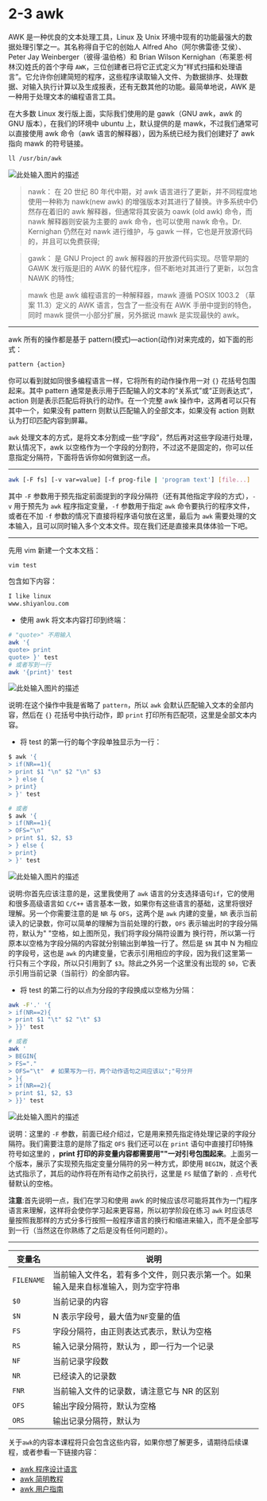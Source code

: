 # 2-3 awk

AWK 是一种优良的文本处理工具，Linux 及 Unix 环境中现有的功能最强大的数据处理引擎之一。其名称得自于它的创始人 Alfred Aho（阿尔佛雷德·艾侯）、Peter Jay Weinberger（彼得·温伯格）和 Brian Wilson Kernighan（布莱恩·柯林汉)姓氏的首个字母 `AWK`，三位创建者已将它正式定义为“样式扫描和处理语言”。它允许你创建简短的程序，这些程序读取输入文件、为数据排序、处理数据、对输入执行计算以及生成报表，还有无数其他的功能。最简单地说，AWK 是一种用于处理文本的编程语言工具。

在大多数 Linux 发行版上面，实际我们使用的是 gawk（GNU awk，awk 的 GNU 版本），在我们的环境中 ubuntu 上，默认提供的是 mawk，不过我们通常可以直接使用 awk 命令（awk 语言的解释器），因为系统已经为我们创建好了 awk 指向 mawk 的符号链接。

```bash
ll /usr/bin/awk
```

![此处输入图片的描述](https://doc.shiyanlou.com/document-uid735639labid354timestamp1532416617431.png)

> nawk： 在 20 世纪 80 年代中期，对 awk 语言进行了更新，并不同程度地使用一种称为 nawk(new awk) 的增强版本对其进行了替换。许多系统中仍然存在着旧的 awk 解释器，但通常将其安装为 oawk (old awk) 命令，而 nawk 解释器则安装为主要的 awk 命令，也可以使用 nawk 命令。Dr. Kernighan 仍然在对 nawk 进行维护，与 gawk 一样，它也是开放源代码的，并且可以免费获得;

> gawk： 是 GNU Project 的 awk 解释器的开放源代码实现。尽管早期的 GAWK 发行版是旧的 AWK 的替代程序，但不断地对其进行了更新，以包含 NAWK 的特性;

> mawk 也是 awk 编程语言的一种解释器，mawk 遵循 POSIX 1003.2 （草案 11.3）定义的 AWK 语言，包含了一些没有在 AWK 手册中提到的特色，同时 mawk 提供一小部分扩展，另外据说 mawk 是实现最快的 awk。

***

awk 所有的操作都是基于 pattern(模式)—action(动作)对来完成的，如下面的形式：

```bash
pattern {action}
```

你可以看到就如同很多编程语言一样，它将所有的动作操作用一对 `{}` 花括号包围起来。其中 pattern 通常是表示用于匹配输入的文本的“关系式”或“正则表达式”，action 则是表示匹配后将执行的动作。在一个完整 awk 操作中，这两者可以只有其中一个，如果没有 pattern 则默认匹配输入的全部文本，如果没有 action 则默认为打印匹配内容到屏幕。

`awk` 处理文本的方式，是将文本分割成一些“字段”，然后再对这些字段进行处理，默认情况下，awk 以空格作为一个字段的分割符，不过这不是固定的，你可以任意指定分隔符，下面将告诉你如何做到这一点。

***

```bash
awk [-F fs] [-v var=value] [-f prog-file | 'program text'] [file...]
```

其中 `-F` 参数用于预先指定前面提到的字段分隔符（还有其他指定字段的方式），`-v` 用于预先为 `awk` 程序指定变量，`-f` 参数用于指定 `awk` 命令要执行的程序文件，或者在不加 `-f` 参数的情况下直接将程序语句放在这里，最后为 `awk` 需要处理的文本输入，且可以同时输入多个文本文件。现在我们还是直接来具体体验一下吧。

***

先用 vim 新建一个文本文档：

```bash
vim test
```

包含如下内容：

```bash
I like linux
www.shiyanlou.com
```

* 使用 awk 将文本内容打印到终端：

```sh
# "quote>" 不用输入
awk '{
quote> print
quote> }' test
# 或者写到一行
awk '{print}' test
```

![此处输入图片的描述](https://doc.shiyanlou.com/document-uid735639labid354timestamp1532415757042.png)

说明:在这个操作中我是省略了 `pattern`，所以 `awk` 会默认匹配输入文本的全部内容，然后在 `{}` 花括号中执行动作，即 `print` 打印所有匹配项，这里是全部文本内容。

* 将 test 的第一行的每个字段单独显示为一行：

```sh
$ awk '{
> if(NR==1){
> print $1 "\n" $2 "\n" $3
> } else {
> print}
> }' test

# 或者
$ awk '{
> if(NR==1){
> OFS="\n"
> print $1, $2, $3
> } else {
> print}
> }' test
```

![此处输入图片的描述](https://doc.shiyanlou.com/document-uid735639labid354timestamp1532415834591.png)

说明:你首先应该注意的是，这里我使用了 `awk` 语言的分支选择语句`if`，它的使用和很多高级语言如 `C/C++` 语言基本一致，如果你有这些语言的基础，这里将很好理解。另一个你需要注意的是 `NR` 与 `OFS`，这两个是 `awk` 内建的变量，`NR` 表示当前读入的记录数，你可以简单的理解为当前处理的行数，`OFS` 表示输出时的字段分隔符，默认为" "空格，如上图所见，我们将字段分隔符设置为  换行符，所以第一行原本以空格为字段分隔的内容就分别输出到单独一行了。然后是 `$N` 其中 N 为相应的字段号，这也是 `awk` 的内建变量，它表示引用相应的字段，因为我们这里第一行只有三个字段，所以只引用到了 `$3`。除此之外另一个这里没有出现的 `$0`，它表示引用当前记录（当前行）的全部内容。

* 将 test 的第二行的以点为分段的字段换成以空格为分隔：

```sh
awk -F'.' '{
> if(NR==2){
> print $1 "\t" $2 "\t" $3
> }}' test

# 或者
awk '
> BEGIN{
> FS="."
> OFS="\t"  # 如果写为一行，两个动作语句之间应该以";"号分开
> }{
> if(NR==2){
> print $1, $2, $3
> }}' test
```

![此处输入图片的描述](https://doc.shiyanlou.com/document-uid735639labid354timestamp1532415838840.png)

说明：这里的 `-F` 参数，前面已经介绍过，它是用来预先指定待处理记录的字段分隔符。我们需要注意的是除了指定 `OFS` 我们还可以在 `print` 语句中直接打印特殊符号如这里的 ，**print 打印的非变量内容都需要用""一对引号包围起来**。上面另一个版本，展示了实现预先指定变量分隔符的另一种方式，即使用 `BEGIN`，就这个表达式指示了，其后的动作将在所有动作之前执行，这里是 `FS` 赋值了新的 `.` 点号代替默认的空格。

**注意**:首先说明一点，我们在学习和使用 awk 的时候应该尽可能将其作为一门程序语言来理解，这样将会使你学习起来更容易，所以初学阶段在练习 `awk` 时应该尽量按照我那样的方式分多行按照一般程序语言的换行和缩进来输入，而不是全部写到一行（当然这在你熟练了之后是没有任何问题的）。

***

| 变量名        | 说明                                        |
| ---------- | ----------------------------------------- |
| `FILENAME` | 当前输入文件名，若有多个文件，则只表示第一个。如果输入是来自标准输入，则为空字符串 |
| `$0`       | 当前记录的内容                                   |
| `$N`       | N 表示字段号，最大值为`NF`变量的值                      |
| `FS`       | 字段分隔符，由正则表达式表示，默认为空格                      |
| `RS`       | 输入记录分隔符，默认为 ，即一行为一个记录                     |
| `NF`       | 当前记录字段数                                   |
| `NR`       | 已经读入的记录数                                  |
| `FNR`      | 当前输入文件的记录数，请注意它与 NR 的区别                   |
| `OFS`      | 输出字段分隔符，默认为空格                             |
| `ORS`      | 输出记录分隔符，默认为                               |

关于`awk`的内容本课程将只会包含这些内容，如果你想了解更多，请期待后续课程，或者参看一下链接内容：

* [awk 程序设计语言](http://awk.readthedocs.org/en/latest/chapter-one.html)
* [awk 简明教程](http://coolshell.cn/articles/9070.html)
* [awk 用户指南](http://www.gnu.org/software/gawk/manual/gawk.html)

